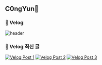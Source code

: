 ## C0ngYun👋

### 📝 Velog
![header](https://capsule-render.vercel.app/api?type=soft&color=green&height=120&section=Hello%20I'm%20congyun&fontSize=40&animation=fade&icon=🐣)


### 📝 Velog 최신 글

[![Velog Post 1](https://velog-readme-stats.vercel.app/api?name=congyun)](https://velog.io/@congyun/posts)
[![Velog Post 2](https://velog-readme-stats.vercel.app/api?name=congyun)](https://velog.io/@congyun/posts)
[![Velog Post 3](https://velog-readme-stats.vercel.app/api?name=congyun)](https://velog.io/@congyun/posts)




